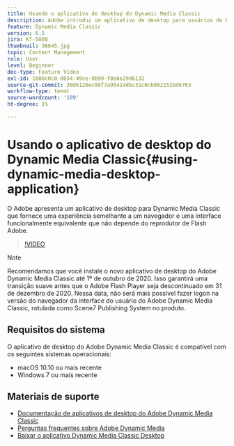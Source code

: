 ```yaml
---
title: Usando o aplicativo de desktop do Dynamic Media Classic
description: Adobe introduz um aplicativo de desktop para usuários de Dynamic Media Classic que não dependem mais da tecnologia de Flash Adobe no navegador.
feature: Dynamic Media Classic
version: 6.5
jira: KT-5808
thumbnail: 36645.jpg
topic: Content Management
role: User
level: Beginner
doc-type: Feature Video
exl-id: 1600c0c0-0054-49ce-9b99-f8e6e29d6132
source-git-commit: 30d6120ec99f7a95414dbc31c0cb002152bd6763
workflow-type: tm+mt
source-wordcount: '189'
ht-degree: 1%

---
```


# Usando o aplicativo de desktop do Dynamic Media Classic{#using-dynamic-media-desktop-application}

O Adobe apresenta um aplicativo de desktop para Dynamic Media Classic que fornece uma experiência semelhante a um navegador e uma interface funcionalmente equivalente que não depende do reprodutor de Flash Adobe.

>[!VIDEO](https://video.tv.adobe.com/v/36645?quality=12&learn=on)

>[!NOTE]
>
> Recomendamos que você instale o novo aplicativo de desktop do Adobe Dynamic Media Classic até 1º de outubro de 2020. Isso garantirá uma transição suave antes que o Adobe Flash Player seja descontinuado em 31 de dezembro de 2020. Nessa data, não será mais possível fazer logon na versão do navegador da interface do usuário do Adobe Dynamic Media Classic, rotulada como Scene7 Publishing System no produto.

## Requisitos do sistema

O aplicativo de desktop do Adobe Dynamic Media Classic é compatível com os seguintes sistemas operacionais:

* macOS 10.10 ou mais recente
* Windows 7 ou mais recente

## Materiais de suporte

* [Documentação de aplicativos de desktop do Adobe Dynamic Media Classic](https://experienceleague.adobe.com/docs/dynamic-media-classic/using/intro/dynamic-media-classic-desktop-app.html)
* [Perguntas frequentes sobre Adobe Dynamic Media](https://experienceleague.adobe.com/docs/dynamic-media-classic/using/new-ui-2020.html)
* [Baixar o aplicativo Dynamic Media Classic Desktop](https://experienceleague.adobe.com/docs/dynamic-media-classic/using/new-ui-2020.html)
